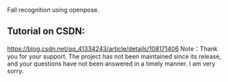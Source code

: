 Fall recognition using openpose.
## Tutorial on CSDN:
https://blog.csdn.net/qq_41334243/article/details/108171406
Note：Thank you for your support. The project has not been maintained since its release, and your questions have not been answered in a timely manner. I am very sorry.
